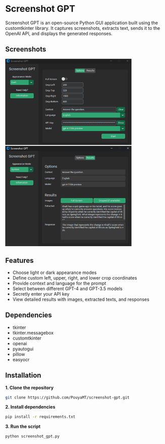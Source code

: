 # Screenshot GPT
Screenshot GPT is an open-source Python GUI application built using the customtkinter library. It captures screenshots, extracts text, sends it to the OpenAI API, and displays the generated responses.

## Screenshots
<img src="screenshots/options.png" alt="Options" width="400"/>
<img src="screenshots/results.png" alt="Results" width="400"/>

## Features
* Choose light or dark appearance modes
* Define custom left, upper, right, and lower crop coordinates
* Provide context and language for the prompt
* Select between different GPT-4 and GPT-3.5 models
* Secretly enter your API key
* View detailed results with images, extracted texts, and responses

## Dependencies
* tkinter
* tkinter.messagebox
* customtkinter
* openai
* pyautogui
* pillow
* easyocr

## Installation
**1. Clone the repository**
```bash
git clone https://github.com/PouyaMT/screenshot-gpt.git
```

**2. Install dependencies**
```bash
pip install -r requirements.txt
```

**3. Run the script**
```bash
python screenshot_gpt.py
```
